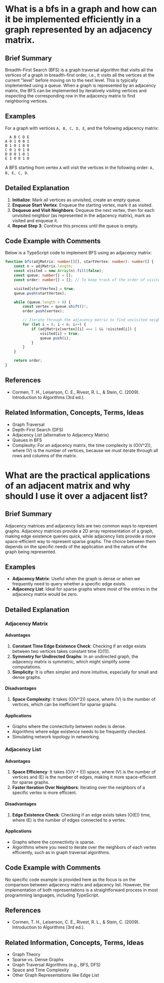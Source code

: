 # What is a bfs in a graph and how can it be implemented efficiently in a graph represented by an adjacency matrix.

## Brief Summary

Breadth-First Search (BFS) is a graph traversal algorithm that visits all the vertices of a graph in breadth-first order, i.e., it visits all the vertices at the current "level" before moving on to the next level. This is typically implemented using a queue. When a graph is represented by an adjacency matrix, the BFS can be implemented by iteratively visiting vertices and inspecting the corresponding row in the adjacency matrix to find neighboring vertices.

## Examples

For a graph with vertices `A, B, C, D, E`, and the following adjacency matrix:

```
  A B C D E
A 0 1 0 0 1
B 1 0 1 0 0
C 0 1 0 1 0
D 0 0 1 0 1
E 1 0 0 1 0
```

A BFS starting from vertex `A` will visit the vertices in the following order: `A, B, E, C, D`.

## Detailed Explanation

1. **Initialize**: Mark all vertices as unvisited, create an empty queue.
2. **Enqueue Start Vertex**: Enqueue the starting vertex, mark it as visited.
3. **Dequeue and Visit Neighbors**: Dequeue the next vertex, then for each unvisited neighbor (as represented in the adjacency matrix), mark as visited and enqueue it.
4. **Repeat Step 3**: Continue this process until the queue is empty.

## Code Example with Comments

Below is a TypeScript code to implement BFS using an adjacency matrix:

```typescript
function bfs(adjMatrix: number[][], startVertex: number): number[] {
    const n = adjMatrix.length;
    const visited = new Array(n).fill(false);
    const queue: number[] = [];
    const order: number[] = []; // To keep track of the order of visited vertices

    visited[startVertex] = true;
    queue.push(startVertex);

    while (queue.length > 0) {
        const vertex = queue.shift()!;
        order.push(vertex);

        // Iterate through the adjacency matrix to find unvisited neighbors
        for (let i = 0; i < n; i++) {
            if (adjMatrix[vertex][i] === 1 && !visited[i]) {
                visited[i] = true;
                queue.push(i);
            }
        }
    }

    return order;
}
```

## References

-   Cormen, T. H., Leiserson, C. E., Rivest, R. L., & Stein, C. (2009). Introduction to Algorithms (3rd ed.).

## Related Information, Concepts, Terms, Ideas

-   Graph Traversal
-   Depth-First Search (DFS)
-   Adjacency List (alternative to Adjacency Matrix)
-   Queues in BFS
-   Complexity: For an adjacency matrix, the time complexity is \(O(V^2)\), where \(V\) is the number of vertices, because we must iterate through all rows and columns of the matrix.

# What are the practical applications of an adjacent matrix and why should I use it over a adjacent list?

## Brief Summary

Adjacency matrices and adjacency lists are two common ways to represent graphs. Adjacency matrices provide a 2D array representation of a graph, making edge existence queries quick, while adjacency lists provide a more space-efficient way to represent sparse graphs. The choice between them depends on the specific needs of the application and the nature of the graph being represented.

## Examples

-   **Adjacency Matrix**: Useful when the graph is dense or when we frequently need to query whether a specific edge exists.
-   **Adjacency List**: Ideal for sparse graphs where most of the entries in the adjacency matrix would be zero.

## Detailed Explanation

### Adjacency Matrix

#### Advantages

1. **Constant Time Edge Existence Check**: Checking if an edge exists between two vertices takes constant time \(O(1)\).
2. **Symmetry for Undirected Graphs**: In an undirected graph, the adjacency matrix is symmetric, which might simplify some computations.
3. **Simplicity**: It is often simpler and more intuitive, especially for small and dense graphs.

#### Disadvantages

1. **Space Complexity**: It takes \(O(V^2)\) space, where \(V\) is the number of vertices, which can be inefficient for sparse graphs.

#### Applications

-   Graphs where the connectivity between nodes is dense.
-   Algorithms where edge existence needs to be frequently checked.
-   Simulating network topology in networking.

### Adjacency List

#### Advantages

1. **Space Efficiency**: It takes \(O(V + E)\) space, where \(V\) is the number of vertices and \(E\) is the number of edges, making it more space-efficient for sparse graphs.
2. **Faster Iteration Over Neighbors**: Iterating over the neighbors of a specific vertex is more efficient.

#### Disadvantages

1. **Edge Existence Check**: Checking if an edge exists takes \(O(E)\) time, where \(E\) is the number of edges connected to a vertex.

#### Applications

-   Graphs where the connectivity is sparse.
-   Algorithms where you need to iterate over the neighbors of each vertex efficiently, such as in graph traversal algorithms.

## Code Example with Comments

No specific code example is provided here as the focus is on the comparison between adjacency matrix and adjacency list. However, the implementation of both representations is a straightforward process in most programming languages, including TypeScript.

## References

-   Cormen, T. H., Leiserson, C. E., Rivest, R. L., & Stein, C. (2009). Introduction to Algorithms (3rd ed.).

## Related Information, Concepts, Terms, Ideas

-   Graph Theory
-   Sparse vs. Dense Graphs
-   Graph Traversal Algorithms (e.g., BFS, DFS)
-   Space and Time Complexity
-   Other Graph Representations like Edge List

